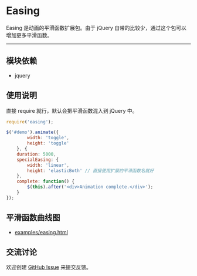 
# Easing

Easing 是动画的平滑函数扩展包。由于 jQuery 自带的比较少，通过这个包可以增加更多平滑函数。

---


## 模块依赖

- jquery


## 使用说明

直接 require 就行，默认会把平滑函数混入到 jQuery 中。

```js
require('easing');

$('#demo').animate({
        width: 'toggle',
        height: 'toggle'
    }, {
    duration: 5000,
    specialEasing: {
        width: 'linear',
        height: 'elasticBoth' // 直接使用扩展的平滑函数名就好
    },
    complete: function() {
        $(this).after('<div>Animation complete.</div>');
    }
});
```


## 平滑函数曲线图

 - [examples/easing.html](./examples/index.html)


## 交流讨论

欢迎创建
[GitHub Issue](https://github.com/aralejs/easing/issues)
来提交反馈。

